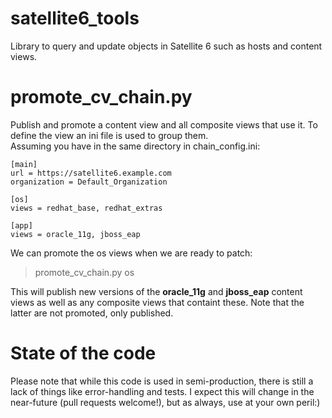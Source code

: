 # satellite6_tools

Library to query and update objects in Satellite 6 such as hosts and content views.

# promote_cv_chain.py

Publish and promote a content view and all composite views that use it. To define the view an ini file is used to group them.  
Assuming you have in the same directory in chain_config.ini:

```
[main]
url = https://satellite6.example.com
organization = Default_Organization

[os]
views = redhat_base, redhat_extras

[app]
views = oracle_11g, jboss_eap
```
  
We can promote the os views when we are ready to patch:

> promote_cv_chain.py os
  
This will publish new versions of the **oracle_11g** and **jboss_eap** content views as well as any composite views that containt these. Note that the latter are not promoted, only published.

# State of the code

Please note that while this code is used in semi-production, there is still a lack of things like error-handling and
tests. I expect this will change in the near-future (pull requests welcome!), but as always, use at your own peril:)
